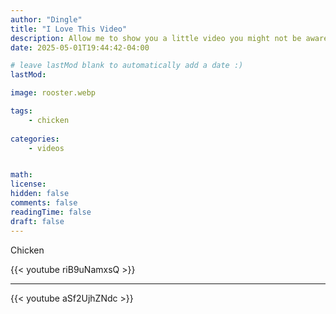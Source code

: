 ```yaml
---
author: "Dingle"
title: "I Love This Video"
description: Allow me to show you a little video you might not be aware of
date: 2025-05-01T19:44:42-04:00

# leave lastMod blank to automatically add a date :)
lastMod: 

image: rooster.webp

tags:
    - chicken
    
categories:
    - videos


math: 
license: 
hidden: false
comments: false
readingTime: false
draft: false
---
```


Chicken

{{< youtube riB9uNamxsQ >}}
  
---
  
{{< youtube aSf2UjhZNdc >}}
